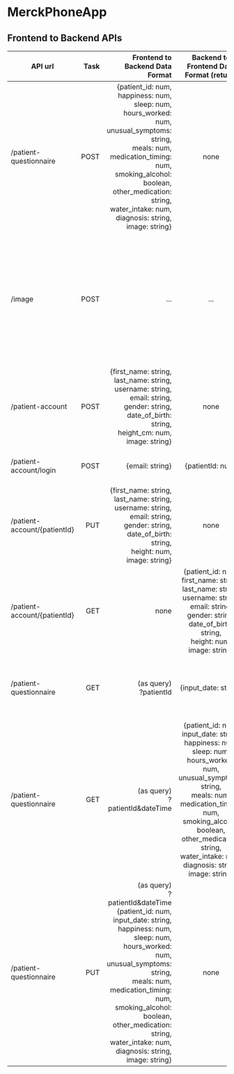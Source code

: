 # MerckPhoneApp
## Frontend to Backend APIs
| API url        | Task        |Frontend to Backend Data Format           | Backend to Frontend Data Format (return)          | Purpose  | Special Notes | Frontend Progress | Backend Progress |
| ------------- |-------------:| -------------:|:-------------:| -----:| -----: | -----: | -----: |
| /patient-questionnaire | POST | {patient_id: num, <br />happiness: num, <br /> sleep: num, <br /> hours_worked: num, <br /> unusual_symptoms: string, <br /> meals: num, <br /> medication_timing: num, <br />smoking_alcohol: boolean, <br /> other_medication: string, <br /> water_intake: num, <br /> diagnosis: string, <br /> image: string} | none | (used in Questions page) <br />when patient submits a questionnaire | backend creates "input_date" based on when it receives the API call and adds "input_date" column. This API fills everything in the phone_app_data table | Xin (complete) | Anav (complete) | 
| /image   | POST | ...   | ... | (used in any page that needs uploading image) <br /> This sends the image data to the server. The server sends back the key used to access the image on Amazon S3 |   | Xin (complete)  | Xin (complete) |
| /patient-account | POST | {first_name: string, <br /> last_name: string, <br /> username: string, <br /> email: string, <br /> gender: string, <br /> date_of_birth: string, <br /> height_cm: num, <br /> image: string} |  none | (used in Create Account page) <br />When user creates a new account |   | Xin (complete) | Xin (complete) |
| /patient-account/login | POST | {email: string} | {patientId: num} | (used in Login page) <br />When user logs in |   | Xin (complete) | Xin (complete) |
| /patient-account/{patientId} |  PUT | {first_name: string, <br /> last_name: string, <br /> username: string, <br /> email: string, <br /> gender: string, <br /> date_of_birth: string, <br /> height: num, <br /> image: string} | none | (used in Edit Profile page) <br />this modifies one row in the patient table |   | Xin (complet) | Xin (complete) |
| /patient-account/{patientId} |  GET | none | {patient_id: num, <br /> first_name: string, <br /> last_name: string, <br /> username: string, <br /> email: string, <br /> gender: string, <br /> date_of_birth: string, <br /> height: num, <br /> image: string} | (used in Profile page) <br />the server sends back one row of the patient table based on the given patient id | Used in Account Profile page | Xin (complet) | Xin (complete) |
| /patient-questionnaire |  GET | (as query) <br />?patientId | {input_date: string} | (used in View Entries page) <br />the server sends back all the entries belong to that patient | Used in Entries page | Xin (complete) | Anav (complete) |
| /patient-questionnaire | GET | (as query) <br />?patientId&dateTime |{patient_id: num, <br /> input_date: string, <br /> happiness: num, <br /> sleep: num, <br /> hours_worked: num, <br /> unusual_symptoms: string, <br /> meals: num, <br /> medication_timing: num, <br />smoking_alcohol: boolean, <br /> other_medication: string, <br /> water_intake: num, <br /> diagnosis: string, <br /> image: string} | (used in Entry Details page) <br /> the server sends back the specified entry | Used in Entry Details page | Xin (complete) | Anav (complete) |
| /patient-questionnaire | PUT | (as query) <br />?patientId&dateTime {patient_id: num, <br /> input_date: string, <br /> happiness: num, <br /> sleep: num, <br /> hours_worked: num, <br /> unusual_symptoms: string, <br /> meals: num, <br /> medication_timing: num, <br />smoking_alcohol: boolean, <br /> other_medication: string, <br /> water_intake: num, <br /> diagnosis: string, <br /> image: string}| none | (used in Entry Details page) <br /> the server sends back the specified entry | Used in Entry Details page | Xin (complete) | Anav (complete) |